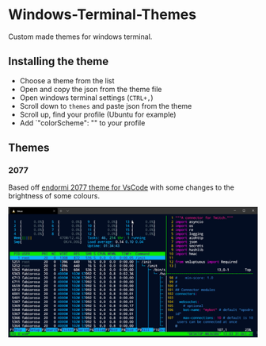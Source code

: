 # Windows-Terminal-Themes

Custom made themes for windows terminal.

## Installing the theme

- Choose a theme from the list
- Open and copy the json from the theme file
- Open windows terminal settings (`CTRL+,`)
- Scroll down to `themes` and paste json from the theme
- Scroll up, find your profile (Ubuntu for example)
- Add `"colorScheme": "<theme name>" to your profile

## Themes

### 2077

Based off [endormi 2077 theme for VsCode](https://github.com/endormi/vscode-2077-theme) with some changes to the brightness of some colours.

![](images/2077.png)
